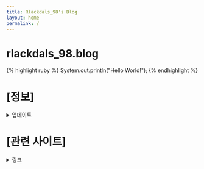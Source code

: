 ```yaml
---
title: Rlackdals_98's Blog
layout: home
permalink: /
---
```


# rlackdals_98.blog

{% highlight ruby %}
System.out.println("Hello World!");
{% endhighlight %}


# [정보]
<details>
<summary>업데이트</summary>
<div markdown="1">

24-08-18 [블로그 생성]
-> [기존블로그](https://velog.io/@rlackdals_98/posts)에서 블로그 형식의 개인화를 위한 블로그 이동.

24-08-18 [회고 이동 완료]
-> 기존블로그의 '회고'시리즈 이동 완료.

24-08-19 [CS, Project 이동 완료]
-> 기존블로그의 'CS', 'Project' 시리즈 이동 완료.

</div>
</details>




# [관련 사이트]
<details>
<summary>링크</summary>
<div markdown="1">
[Git Hub](https://github.com/Rlackdals981010)
[1일 1문](https://github.com/Rlackdals981010/javacode)
</div>
</details>

